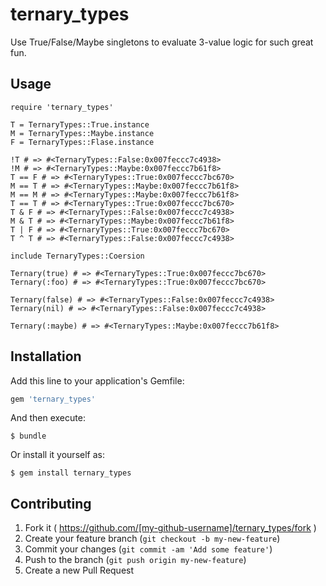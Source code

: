 # ternary_types

Use True/False/Maybe singletons to evaluate 3-value logic for such great fun.

## Usage

```irb
require 'ternary_types'

T = TernaryTypes::True.instance
M = TernaryTypes::Maybe.instance
F = TernaryTypes::Flase.instance

!T # => #<TernaryTypes::False:0x007feccc7c4938>
!M # => #<TernaryTypes::Maybe:0x007feccc7b61f8>
T == F # => #<TernaryTypes::True:0x007feccc7bc670>
M == T # => #<TernaryTypes::Maybe:0x007feccc7b61f8>
M == M # => #<TernaryTypes::Maybe:0x007feccc7b61f8>
T == T # => #<TernaryTypes::True:0x007feccc7bc670>
T & F # => #<TernaryTypes::False:0x007feccc7c4938>
M & T # => #<TernaryTypes::Maybe:0x007feccc7b61f8>
T | F # => #<TernaryTypes::True:0x007feccc7bc670>
T ^ T # => #<TernaryTypes::False:0x007feccc7c4938>

include TernaryTypes::Coersion

Ternary(true) # => #<TernaryTypes::True:0x007feccc7bc670>
Ternary(:foo) # => #<TernaryTypes::True:0x007feccc7bc670>

Ternary(false) # => #<TernaryTypes::False:0x007feccc7c4938>
Ternary(nil) # => #<TernaryTypes::False:0x007feccc7c4938>

Ternary(:maybe) # => #<TernaryTypes::Maybe:0x007feccc7b61f8>
```

## Installation

Add this line to your application's Gemfile:

```ruby
gem 'ternary_types'
```

And then execute:

    $ bundle

Or install it yourself as:

    $ gem install ternary_types

## Contributing

1. Fork it ( https://github.com/[my-github-username]/ternary_types/fork )
2. Create your feature branch (`git checkout -b my-new-feature`)
3. Commit your changes (`git commit -am 'Add some feature'`)
4. Push to the branch (`git push origin my-new-feature`)
5. Create a new Pull Request
